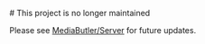# This project is no longer maintained

Please see [MediaButler/Server](https://github.com/MediaButler/Server) for future updates.
